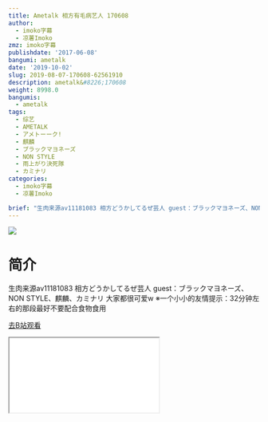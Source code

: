 ```yaml
---
title: Ametalk 相方有毛病艺人 170608
author:
  - imoko字幕
  - 凉薯Imoko
zmz: imoko字幕
publishdate: '2017-06-08'
bangumi: ametalk
date: '2019-10-02'
slug: 2019-08-07-170608-62561910
description: ametalk&#8226;170608
weight: 8998.0
bangumis:
  - ametalk
tags:
  - 综艺
  - AMETALK
  - アメトーーク!
  - 麒麟
  - ブラックマヨネーズ
  - NON STYLE
  - 雨上がり決死隊
  - カミナリ
categories:
  - imoko字幕
  - 凉薯Imoko

brief: "生肉来源av11181083 相方どうかしてるぜ芸人 guest：ブラックマヨネーズ、NON STYLE、麒麟、カミナリ 大家都很可爱w ※一个小小的友情提示：32分钟左右的那段最好不要配合食物食用"
---
```

![](https://raw.githubusercontent.com/tcgriffith/owaraisite/master/static/tmpimg/8dc89ac106afa34c0176c866b049700c3d64d5bd.jpg.480.jpg)
# 简介  
生肉来源av11181083
相方どうかしてるぜ芸人
guest：ブラックマヨネーズ、NON STYLE、麒麟、カミナリ
大家都很可爱w
※一个小小的友情提示：32分钟左右的那段最好不要配合食物食用  

[去B站观看](https://www.bilibili.com/video/av62561910/)
<div class ="resp-container"><iframe class="testiframe" src="//player.bilibili.com/player.html?aid=62561910"", scrolling="no", allowfullscreen="true" > </iframe></div> 
